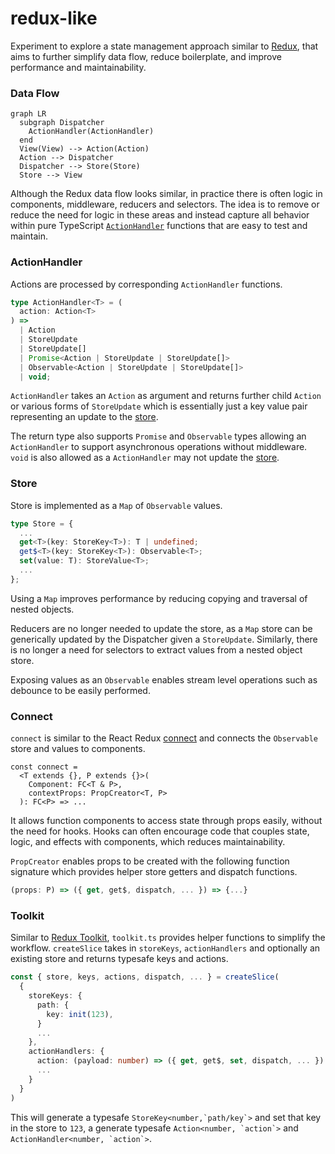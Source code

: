 # redux-like

Experiment to explore a state management approach similar to [Redux](https://redux.js.org/), that aims to further simplify data flow, reduce boilerplate, and improve performance and maintainability.

### Data Flow

```mermaid
graph LR
  subgraph Dispatcher
    ActionHandler(ActionHandler)
  end
  View(View) --> Action(Action)
  Action --> Dispatcher
  Dispatcher --> Store(Store)
  Store --> View
```

Although the Redux data flow looks similar, in practice there is often logic in components, middleware, reducers and selectors. The idea is to remove or reduce the need for logic in these areas and instead capture all behavior within pure TypeScript [`ActionHandler`](#actionhandler) functions that are easy to test and maintain.

### ActionHandler

Actions are processed by corresponding `ActionHandler` functions.

```ts
type ActionHandler<T> = (
  action: Action<T>
) =>
  | Action
  | StoreUpdate
  | StoreUpdate[]
  | Promise<Action | StoreUpdate | StoreUpdate[]>
  | Observable<Action | StoreUpdate | StoreUpdate[]>
  | void;
```

`ActionHandler` takes an `Action` as argument and returns further child `Action` or various forms of `StoreUpdate` which is essentially just a key value pair representing an update to the [store](#store).

The return type also supports `Promise` and `Observable` types allowing an `ActionHandler` to support asynchronous operations without middleware. `void` is also allowed as a `ActionHandler` may not update the [store](#store).

### Store

Store is implemented as a `Map` of `Observable` values.

```ts
type Store = {
  ...
  get<T>(key: StoreKey<T>): T | undefined;
  get$<T>(key: StoreKey<T>): Observable<T>;
  set(value: T): StoreValue<T>;
  ...
};
```

Using a `Map` improves performance by reducing copying and traversal of nested objects.

Reducers are no longer needed to update the store, as a `Map` store can be generically updated by the Dispatcher given a `StoreUpdate`. Similarly, there is no longer a need for selectors to extract values from a nested object store.

Exposing values as an `Observable` enables stream level operations such as debounce to be easily performed.

### Connect

`connect` is similar to the React Redux [connect](https://react-redux.js.org/api/connect) and connects the `Observable` store and values to components.

```tsx
const connect =
  <T extends {}, P extends {}>(
    Component: FC<T & P>,
    contextProps: PropCreator<T, P>
  ): FC<P> => ...
```

It allows function components to access state through props easily, without the need for hooks. Hooks can often encourage code that couples state, logic, and effects with components, which reduces maintainability.

`PropCreator` enables props to be created with the following function signature which provides helper store getters and dispatch functions.

```ts
(props: P) => ({ get, get$, dispatch, ... }) => {...}
```

### Toolkit

Similar to [Redux Toolkit](https://redux-toolkit.js.org/), `toolkit.ts` provides helper functions to simplify the workflow. `createSlice` takes in `storeKeys`,  `actionHandlers` and optionally an existing store and returns typesafe keys and actions.

```ts
const { store, keys, actions, dispatch, ... } = createSlice(
  {
    storeKeys: {
      path: {
        key: init(123),
      } 
      ...
    },
    actionHandlers: {
      action: (payload: number) => ({ get, get$, set, dispatch, ... }) => {...}
      ...
    }
  }
)
```

This will generate a typesafe ```StoreKey<number,`path/key`>``` and set that key in the store to `123`, a generate typesafe ```Action<number, `action`>``` and ```ActionHandler<number, `action`>```.